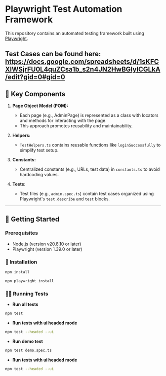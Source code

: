 # Playwright Test Automation Framework

This repository contains an automated testing framework built using [Playwright](https://playwright.dev/). 

Test Cases can be found here: https://docs.google.com/spreadsheets/d/1sKFCXlWSjrFU0L4quZCsa1b_s2n4JN2HwBGIyICGLkA/edit?gid=0#gid=0
---

## 🚀 **Key Components**
1. **Page Object Model (POM):**
   - Each page (e.g., AdminPage) is represented as a class with locators and methods for interacting with the page.
   - This approach promotes reusability and maintainability.

2. **Helpers:**
   - `TestHelpers.ts` contains reusable functions like `loginSuccessfully` to simplify test setup.

3. **Constants:**
   - Centralized constants (e.g., URLs, test data) in `constants.ts` to avoid hardcoding values.

4. **Tests:**
   - Test files (e.g., `admin.spec.ts`) contain test cases organized using Playwright's `test.describe` and `test` blocks.

---

## 🚦 Getting Started

### Prerequisites

- Node.js (version v20.8.10 or later)
- Playwright (version 1.39.0 or later)

### 🚀 Installation

```zsh
npm install
```

```zsh
npm playwright install
```

### 🏃‍♂️ Running Tests

- **Run all tests**
```zsh
npm test
```

- **Run tests with ui headed mode**
```zsh
npm test --headed --ui
```

- **Run demo test**
```zsh
npm test demo.spec.ts
```

- **Run tests with ui headed mode**
```zsh
npm test --headed --ui
```